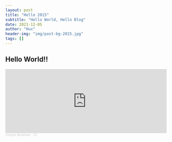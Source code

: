 ```yaml
---
layout: post
title: "Hello 2015"
subtitle: "Hello World, Hello Blog"
date: 2021-12-05
author: "Hux"
header-img: "img/post-bg-2015.jpg"
tags: []
---
```



## Hello World!!

<iframe width="100%" height="200" scrolling="no" frameborder="no" allow="autoplay" src="https://w.soundcloud.com/player/?url=https%3A//api.soundcloud.com/tracks/1046529265&color=%23ff5500&auto_play=false&hide_related=false&show_comments=fakse&show_user=false&show_reposts=false&show_teaser=true&visual=false"></iframe><div style="font-size: 10px; color: #cccccc;line-break: anywhere;word-break: normal;overflow: hidden;white-space: nowrap;text-overflow: ellipsis; font-family: Interstate,Lucida Grande,Lucida Sans Unicode,Lucida Sans,Garuda,Verdana,Tahoma,sans-serif;font-weight: 100;"><a href="https://soundcloud.com/chaycebeckham" title="Chayce Beckham" target="_blank" style="color: #cccccc; text-decoration: none;">Chayce Beckham</a> · <a href="https://soundcloud.com/chaycebeckham/23-1" title="23" target="_blank" style="color: #cccccc; text-decoration: none;">23</a></div>